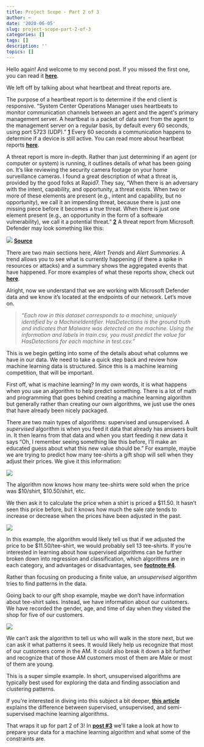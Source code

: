 ```yaml
---
title: Project Scope - Part 2 of 3
author: ~
date: '2020-06-05'
slug: project-scope-part-2-of-3
categories: []
tags: []
description: ''
topics: []
---
```



Hello again! And welcome to my second post. If you missed the first one, you can read it [**here**](../project-scope-part-1-of-3/).

We left off by talking about what heartbeat and threat reports are.  

The purpose of a heartbeat report is to determine if the end client is responsive. “System Center Operations Manager uses heartbeats to monitor communication channels between an agent and the agent's primary management server. A heartbeat is a packet of data sent from the agent to the management server on a regular basis, by default every 60 seconds, using port 5723 (UDP).” [**1**](https://docs.microsoft.com/en-us/system-center/scom/manage-agent-heartbeat-overview?view=sc-om-2019) Every 60 seconds a communication happens to determine if a device is still active. You can read more about heartbeat reports [**here**](https://docs.microsoft.com/en-us/system-center/scom/manage-agent-heartbeat-overview?view=sc-om-2019).

A threat report is more in-depth. Rather than just determining if an agent (or computer or system) is running, it outlines details of what has been going on. It’s like reviewing the security camera footage on your home surveillance cameras. I found a great description of what a threat is, provided by the good folks at Rapid7. They say, “When there is an adversary with the intent, capability, and opportunity, a threat exists. When two or more of these elements are present (e.g., intent and capability, but no opportunity), we call it an impending threat, because there is just one missing piece before it becomes a true threat. When there is just one element present (e.g., an opportunity in the form of a software vulnerability), we call it a potential threat.” [**2**](https://www.rapid7.com/research/report/2020-threat-report/) A threat report from Microsoft Defender may look something like this:

![](../Images/threat_report.png)
[**Source**](https://docs.microsoft.com/en-us/windows/security/threat-protection/microsoft-defender-atp/threat-protection-reports)

There are two main sections here, *Alert Trends* and *Alert Summaries*. A trend allows you to see what is currently happening (if there a spike in resources or attacks) and a summary shows the aggregated events that have happened. For more examples of what these reports show, check out [**here**](https://docs.microsoft.com/en-us/windows/security/threat-protection/microsoft-defender-atp/threat-protection-reports).

Alright, now we understand that we are working with Microsoft Defender data and we know it’s located at the endpoints of our network. Let’s move on. 

>*“Each row in this dataset corresponds to a machine, uniquely identified by a MachineIdentifier. HasDetections is the ground truth and indicates that Malware was detected on the machine. Using the information and labels in train.csv, you must predict the value for HasDetections for each machine in test.csv.”*

This is we begin getting into some of the details about what columns we have in our data. We need to take a quick step back and review how machine learning data is structured. Since this is a machine learning competition, that will be important. 

First off, what is machine learning? In my own words, it is what happens when you use an algorithm to help predict something. There is a lot of math and programming that goes behind creating a machine learning algorithm but generally rather than creating our own algorithms, we just use the ones that have already been nicely packaged. 

There are two main types of algorithms: supervised and unsupervised. 
A *supervised* algorithm is when you feed it data that already has answers built in. It then learns from that data and when you start feeding it new data it says “Oh, I remember seeing something like this before, I’ll make an educated guess about what this new value should be.” For example, maybe we are trying to predict how many tee-shirts a gift shop will sell when they adjust their prices. We give it this information:


![](../Images/table_1.png)

The algorithm now knows how many tee-shirts were sold when the price was $10/shirt, $10.50/shirt, etc. 

We then ask it to calculate the price when a shirt is priced a $11.50. It hasn’t seen this price before, but it knows how much the sale rate tends to increase or decrease when the prices have been adjusted in the past. 

![](../Images/table_2.png)

In this example, the algorithm would likely tell us that if we adjusted the price to be $11.50/tee-shirt, we would probably sell 13 tee-shirts. If you’re interested in learning about how supervised algorithms can be further broken down into regression and classification, which algorithms are in each category, and advantages or disadvantages, see [**footnote #4**](http://intellspot.com/unsupervised-vs-supervised-learning/).

Rather than focusing on producing a finite value, an *unsupervised* algorithm tries to find patterns in the data. 

Going back to our gift shop example, maybe we don’t have information about tee-shirt sales. Instead, we have information about our customers. We have recorded the gender, age, and time of day when they visited the shop for five of our customers.

![](../Images/table_3.png)

We can’t ask the algorithm to tell us who will walk in the store next, but we can ask it what patterns it sees. It would likely help us recognize that most of our customers come in the AM. It could also break it down a bit further and recognize that of those AM customers most of them are Male or most of them are young. 

This is a super simple example. In short, unsupervised algorithms are typically best used for exploring the data and finding association and clustering patterns.

If you're interested in diving into this subject a bit deeper, [**this article**](https://machinelearningmastery.com/supervised-and-unsupervised-machine-learning-algorithms/) explains the difference between supervised, unsupervised, and semi-supervised machine learning algorithms. 

That wraps it up for part 2 of 3! In [**post #3**](../project-scope-part-3-of-3/)  we'll take a look at how to prepare your data for a machine learning algorithm and what some of the constraints are. 
